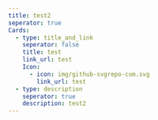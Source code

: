 ```yaml
---
title: test2
seperator: true
Cards:
  - type: title_and_link
    seperator: false
    title: test
    link_url: test
    Icon:
      - icon: img/github-svgrepo-com.svg
        link_url: test
  - type: description
    seperator: true
    description: test2
---
```

